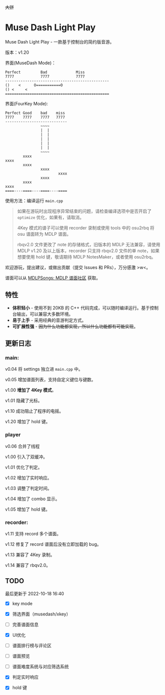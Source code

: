 ~~大饼~~

# Muse Dash Light Play

Muse Dash Light Play - 一款基于控制台的简约版音游。

版本：v1.20

界面(MuseDash Mode)：

```
Perfect         Bad             Miss
7777            7777            7777
-----------------------------------------------
()    <      O===========O
() <     <
===============================================
```

界面(FourKey Mode):

```
Perfect Good    bad    miss
7777    7777    7777   7777
----------------------------
                ~~~~
                |  |
                |  |
                |  |
                |  |
                |  | 
                ~~~~
        xxxx
xxxx
        xxxx
                xxxx
                        xxxx
                xxxx
        xxxx
xxxx
====----====----====----====
```

使用方法：编译运行 `main.cpp`

> 如果在游玩时出现程序异常结束的问题，请检查编译选项中是否开启了 `optimize` 优化，如果有，请取消。
>
> 4Key 模式的谱子可以使用 recorder 录制或使用 tools 中的 osu2rbq 将 osu 谱面转为 MDLP 谱面。
>
> rbqv2.0 文件更改了 note 的存储格式，旧版本的 MDLP 无法兼容，请使用 MDLP v1.20 及以上版本，recorder 只支持 rbqv2.0 文件的单 note，如果想要使用 hold 键，敬请期待 MDLP NotesMaker，或者使用 osu2rbq。

欢迎游玩，提出建议，或做出贡献（提交 Issues 和 PRs），万分感激 >w<。

谱面可以从 [MDLPSongs: MDLP 谱面社区](https://github.com/qingchenling/MDLPSongs) 获取。

## 特性

- **体积轻小** - 使用不到 20KB 的 C++ 代码完成，可以随时编译运行。基于控制台输出，可以兼容大多数环境。
- **易于上手** - 采用经典的音游判定方式。
- **可扩展性强** - ~~因为什么功能都实现，所以什么功能都有可能实现~~。

## 更新日志

### main:
v0.04 将 settings 独立进 `main.cpp` 中。

v0.05 增加谱面列表，支持自定义键位与键数。

v1.00 **增加了 4Key 模式**。

v1.01 隐藏了光标。

v1.10 成功阻止了程序的电摇。

v1.20 增加了 hold 键。

### player

v0.06 合并了线程

v1.00 引入了双缓冲。

v1.01 优化了判定。

v1.02 增加了实时响应。

v1.03 调整了判定时间。

v1.04 增加了 combo 显示。

v1.05 增加了 hold 键。

### recorder:

v1.11 支持 record 多个谱面。

v1.12 修复了 record 谱面后没有立即加载的 bug。

v1.13 兼容了 4Key 录制。

v1.14 兼容了 rbqv2.0。

## TODO

最后更新于 2022-10-18 16:40

- [x] key mode

- [x] 筛选界面（musedash/xkey）

- [ ] 完善谱面信息

- [x] UI优化

- [ ] 谱面排行榜与评论区

- [ ] 谱面预览

- [ ] 谱面难度系统与对应筛选系统

- [x] 判定实时响应

- [x] hold 键
